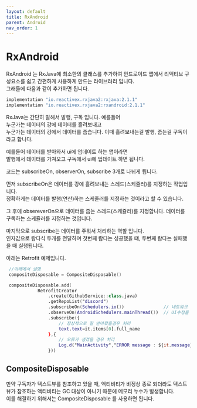 ```yaml
---
layout: default
title: RxAndroid
parent: Android
nav_order: 1
---
```

# RxAndroid
RxAndroid 는 RxJava에 최소한의 클래스를 추가하여 안드로이드 앱에서 리액티브 구성요소를 쉽고 간편하게 사용하게 만드는 라이브러리 입니다.  
그래들에 다음과 같이 추가하면 됩니다.
```gradle
implementation "io.reactivex.rxjava2:rxjava:2.1.1"
implementation "io.reactivex.rxjava2:rxandroid:2.1.1"
```
RxJava는 간단히 말해서 발행, 구독 입니다. 예를들어  
누군가는 데이터의 강에 데이터를 흘려보내고  
누군가는 데이터의 강에서 데이터를 줍습니다.
이때 흘려보내는걸 발행, 줍는걸 구독이라고 합니다.  

예를들어 데이터를 받아와서 ui에 업데이트 하는 앱이라면  
발행에서 데이터를 가져오고 구독에서 ui에 업데이트 하면 됩니다.  

코드는 subscribeOn, observerOn, subscribe 3개로 나뉘게 됩니다.  

먼저 subscribeOn은 데이터를 강에 흘려보내는 스레드(스케쥴러)를 지정하는 작업입니다.  
정확하게는 데이터를 발행(연산)하는 스케줄러를 지정하는 것이라고 할 수 있습니다.  

그 후에 obsereverOn으로 데이터를 줍는 스레드(스케쥴러)를 지정합니다.
데이터를 구독하는 스케쥴러를 지정하는 것입니다.

마지막으로 subscribe는 데이터를 주워서 처리하는 역할 입니다.  
인자값으로 람다식 두개를 전달하며 첫번째 람다는 성공했을 떄, 두번째 람다는 실패했을 때 실행됩니다.

아래는 Retrofit 예제입니다.
```kotlin
 //아래에서 설명
 compositeDisposable = CompositeDisposable()

 compositeDisposable.add(
            RetrofitCreator
                .create(GithubService::class.java)
                .getRepoList("discord")
                .subscribeOn(Schedulers.io())               // 네트워크 입출력이기 떄문에 io를 구독
                .observeOn(AndroidSchedulers.mainThread())  // UI수정을 위해서 mainthread를 사용  
                .subscribe({
                    // 정상적으로 잘 받아왔을경우 처리
                    text.text=it.items[0].full_name
                },{
                    // 오류가 생겼을 경우 처리
                    Log.d("MainActivity","ERROR message : ${it.message}")
                }))
```

## CompositeDisposable
만약 구독자가 텍스트뷰를 참조하고 있을 때, 액티비티가 비정상 종료 되더라도  텍스트뷰가 참조하는 액티비티는 GC 대상이 아니기 때문에 메모리 누수가 발생합니다.  
이를 해결하기 위해서는 CompositeDisposable 를 사용하면 됩니다.